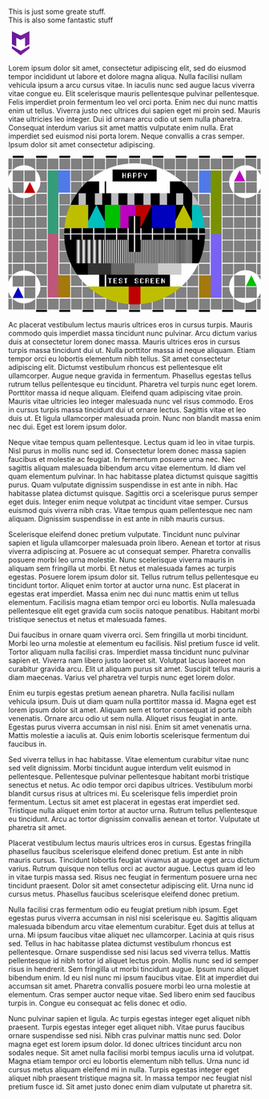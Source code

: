 
This is just some greate stuff.
<br>
This is also some fantastic stuff

![alt-text](https://github.com/adam-p/markdown-here/raw/master/src/common/images/icon48.png "Logo Title Text 1")

Lorem ipsum dolor sit amet, consectetur adipiscing elit, sed do eiusmod tempor incididunt ut labore et dolore magna aliqua. Nulla facilisi nullam vehicula ipsum a arcu cursus vitae. In iaculis nunc sed augue lacus viverra vitae congue eu. Elit scelerisque mauris pellentesque pulvinar pellentesque. Felis imperdiet proin fermentum leo vel orci porta. Enim nec dui nunc mattis enim ut tellus. Viverra justo nec ultrices dui sapien eget mi proin sed. Mauris vitae ultricies leo integer. Dui id ornare arcu odio ut sem nulla pharetra. Consequat interdum varius sit amet mattis vulputate enim nulla. Erat imperdiet sed euismod nisi porta lorem. Neque convallis a cras semper. Ipsum dolor sit amet consectetur adipiscing.

![hello](../test/images/test.png)

Ac placerat vestibulum lectus mauris ultrices eros in cursus turpis. Mauris commodo quis imperdiet massa tincidunt nunc pulvinar. Arcu dictum varius duis at consectetur lorem donec massa. Mauris ultrices eros in cursus turpis massa tincidunt dui ut. Nulla porttitor massa id neque aliquam. Etiam tempor orci eu lobortis elementum nibh tellus. Sit amet consectetur adipiscing elit. Dictumst vestibulum rhoncus est pellentesque elit ullamcorper. Augue neque gravida in fermentum. Phasellus egestas tellus rutrum tellus pellentesque eu tincidunt. Pharetra vel turpis nunc eget lorem. Porttitor massa id neque aliquam. Eleifend quam adipiscing vitae proin. Mauris vitae ultricies leo integer malesuada nunc vel risus commodo. Eros in cursus turpis massa tincidunt dui ut ornare lectus. Sagittis vitae et leo duis ut. Et ligula ullamcorper malesuada proin. Nunc non blandit massa enim nec dui. Eget est lorem ipsum dolor.

Neque vitae tempus quam pellentesque. Lectus quam id leo in vitae turpis. Nisl purus in mollis nunc sed id. Consectetur lorem donec massa sapien faucibus et molestie ac feugiat. In fermentum posuere urna nec. Nec sagittis aliquam malesuada bibendum arcu vitae elementum. Id diam vel quam elementum pulvinar. In hac habitasse platea dictumst quisque sagittis purus. Quam vulputate dignissim suspendisse in est ante in nibh. Hac habitasse platea dictumst quisque. Sagittis orci a scelerisque purus semper eget duis. Integer enim neque volutpat ac tincidunt vitae semper. Cursus euismod quis viverra nibh cras. Vitae tempus quam pellentesque nec nam aliquam. Dignissim suspendisse in est ante in nibh mauris cursus.

Scelerisque eleifend donec pretium vulputate. Tincidunt nunc pulvinar sapien et ligula ullamcorper malesuada proin libero. Aenean et tortor at risus viverra adipiscing at. Posuere ac ut consequat semper. Pharetra convallis posuere morbi leo urna molestie. Nunc scelerisque viverra mauris in aliquam sem fringilla ut morbi. Et netus et malesuada fames ac turpis egestas. Posuere lorem ipsum dolor sit. Tellus rutrum tellus pellentesque eu tincidunt tortor. Aliquet enim tortor at auctor urna nunc. Est placerat in egestas erat imperdiet. Massa enim nec dui nunc mattis enim ut tellus elementum. Facilisis magna etiam tempor orci eu lobortis. Nulla malesuada pellentesque elit eget gravida cum sociis natoque penatibus. Habitant morbi tristique senectus et netus et malesuada fames.

Dui faucibus in ornare quam viverra orci. Sem fringilla ut morbi tincidunt. Morbi leo urna molestie at elementum eu facilisis. Nisl pretium fusce id velit. Tortor aliquam nulla facilisi cras. Imperdiet massa tincidunt nunc pulvinar sapien et. Viverra nam libero justo laoreet sit. Volutpat lacus laoreet non curabitur gravida arcu. Elit ut aliquam purus sit amet. Suscipit tellus mauris a diam maecenas. Varius vel pharetra vel turpis nunc eget lorem dolor.

Enim eu turpis egestas pretium aenean pharetra. Nulla facilisi nullam vehicula ipsum. Duis ut diam quam nulla porttitor massa id. Magna eget est lorem ipsum dolor sit amet. Aliquam sem et tortor consequat id porta nibh venenatis. Ornare arcu odio ut sem nulla. Aliquet risus feugiat in ante. Egestas purus viverra accumsan in nisl nisi. Enim sit amet venenatis urna. Mattis molestie a iaculis at. Quis enim lobortis scelerisque fermentum dui faucibus in.

Sed viverra tellus in hac habitasse. Vitae elementum curabitur vitae nunc sed velit dignissim. Morbi tincidunt augue interdum velit euismod in pellentesque. Pellentesque pulvinar pellentesque habitant morbi tristique senectus et netus. Ac odio tempor orci dapibus ultrices. Vestibulum morbi blandit cursus risus at ultrices mi. Eu scelerisque felis imperdiet proin fermentum. Lectus sit amet est placerat in egestas erat imperdiet sed. Tristique nulla aliquet enim tortor at auctor urna. Rutrum tellus pellentesque eu tincidunt. Arcu ac tortor dignissim convallis aenean et tortor. Vulputate ut pharetra sit amet.

Placerat vestibulum lectus mauris ultrices eros in cursus. Egestas fringilla phasellus faucibus scelerisque eleifend donec pretium. Est ante in nibh mauris cursus. Tincidunt lobortis feugiat vivamus at augue eget arcu dictum varius. Rutrum quisque non tellus orci ac auctor augue. Lectus quam id leo in vitae turpis massa sed. Risus nec feugiat in fermentum posuere urna nec tincidunt praesent. Dolor sit amet consectetur adipiscing elit. Urna nunc id cursus metus. Phasellus faucibus scelerisque eleifend donec pretium.

Nulla facilisi cras fermentum odio eu feugiat pretium nibh ipsum. Eget egestas purus viverra accumsan in nisl nisi scelerisque eu. Sagittis aliquam malesuada bibendum arcu vitae elementum curabitur. Eget duis at tellus at urna. Mi ipsum faucibus vitae aliquet nec ullamcorper. Lacinia at quis risus sed. Tellus in hac habitasse platea dictumst vestibulum rhoncus est pellentesque. Ornare suspendisse sed nisi lacus sed viverra tellus. Mattis pellentesque id nibh tortor id aliquet lectus proin. Mollis nunc sed id semper risus in hendrerit. Sem fringilla ut morbi tincidunt augue. Ipsum nunc aliquet bibendum enim. Id eu nisl nunc mi ipsum faucibus vitae. Elit at imperdiet dui accumsan sit amet. Pharetra convallis posuere morbi leo urna molestie at elementum. Cras semper auctor neque vitae. Sed libero enim sed faucibus turpis in. Congue eu consequat ac felis donec et odio.

Nunc pulvinar sapien et ligula. Ac turpis egestas integer eget aliquet nibh praesent. Turpis egestas integer eget aliquet nibh. Vitae purus faucibus ornare suspendisse sed nisi. Nibh cras pulvinar mattis nunc sed. Dolor magna eget est lorem ipsum dolor. Id donec ultrices tincidunt arcu non sodales neque. Sit amet nulla facilisi morbi tempus iaculis urna id volutpat. Magna etiam tempor orci eu lobortis elementum nibh tellus. Urna nunc id cursus metus aliquam eleifend mi in nulla. Turpis egestas integer eget aliquet nibh praesent tristique magna sit. In massa tempor nec feugiat nisl pretium fusce id. Sit amet justo donec enim diam vulputate ut pharetra sit.